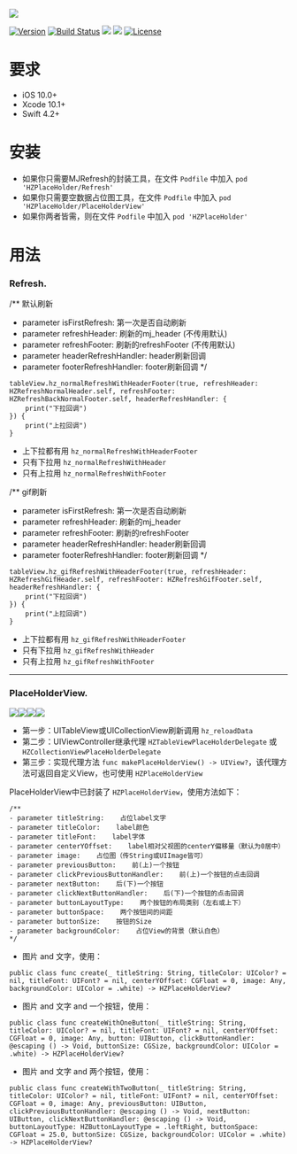 ![](https://raw.githubusercontent.com/Boxzhi/HZPlaceHolder/master/Images/logo.png)


[![Version](https://img.shields.io/badge/pod-1.0.2-blue.svg)](https://github.com/Boxzhi/HZPlaceHolder) [![Build Status](https://img.shields.io/badge/build-passing-green.svg)]()
![](https://img.shields.io/badge/swift-4.2%2B-orange.svg)
![](https://img.shields.io/badge/platform-iOS%2010.0%2B-yellowgreen.svg) [![License](https://img.shields.io/badge/license-MIT-brightgreen.svg)](https://github.com/CoderZZHe/HZNavigationBar/blob/master/LICENSE)



# 要求
- iOS 10.0+
- Xcode 10.1+
- Swift 4.2+


# 安装
- 如果你只需要MJRefresh的封装工具，在文件 `Podfile` 中加入 `pod 'HZPlaceHolder/Refresh'` 
- 如果你只需要空数据占位图工具，在文件 `Podfile` 中加入 `pod 'HZPlaceHolder/PlaceHolderView'` 
- 如果你两者皆需，则在文件 `Podfile` 中加入 `pod 'HZPlaceHolder'` 


# 用法
### Refresh.

/**
默认刷新

- parameter isFirstRefresh:          第一次是否自动刷新
- parameter refreshHeader:          刷新的mj_header (不传用默认)
- parameter refreshFooter:          刷新的refreshFooter (不传用默认)
- parameter headerRefreshHandler:          header刷新回调
- parameter footerRefreshHandler:          footer刷新回调
*/
```
tableView.hz_normalRefreshWithHeaderFooter(true, refreshHeader: HZRefreshNormalHeader.self, refreshFooter: HZRefreshBackNormalFooter.self, headerRefreshHandler: {
    print("下拉回调")
}) {
    print("上拉回调")
}
```

- 上下拉都有用 `hz_normalRefreshWithHeaderFooter`
- 只有下拉用 `hz_normalRefreshWithHeader`
- 只有上拉用 `hz_normalRefreshWithFooter`


/**
gif刷新

- parameter isFirstRefresh:          第一次是否自动刷新
- parameter refreshHeader:          刷新的mj_header
- parameter refreshFooter:          刷新的refreshFooter
- parameter headerRefreshHandler:          header刷新回调
- parameter footerRefreshHandler:          footer刷新回调
*/
```
tableView.hz_gifRefreshWithHeaderFooter(true, refreshHeader: HZRefreshGifHeader.self, refreshFooter: HZRefreshGifFooter.self, headerRefreshHandler: {
    print("下拉回调")
}) {
    print("上拉回调")
}
```

- 上下拉都有用 `hz_gifRefreshWithHeaderFooter`
- 只有下拉用 `hz_gifRefreshWithHeader`
- 只有上拉用 `hz_gifRefreshWithFooter`
------------------------------------------------------------------

### PlaceHolderView.
![](https://raw.githubusercontent.com/Boxzhi/HZPlaceHolder/master/Images/HZPlaceHolderView_1.png)![](https://raw.githubusercontent.com/Boxzhi/HZPlaceHolder/master/Images/HZPlaceHolderView_2.png)![](https://raw.githubusercontent.com/Boxzhi/HZPlaceHolder/master/Images/HZPlaceHolderView_3.png)![](https://raw.githubusercontent.com/Boxzhi/HZPlaceHolder/master/Images/HZPlaceHolderView_4.png)


- 第一步：UITableView或UICollectionView刷新调用 `hz_reloadData`
- 第二步：UIViewController继承代理 `HZTableViewPlaceHolderDelegate` 或 `HZCollectionViewPlaceHolderDelegate`
- 第三步：实现代理方法 `func makePlaceHolderView() -> UIView?`，该代理方法可返回自定义View，也可使用 `HZPlaceHolderView`

PlaceHolderView中已封装了 `HZPlaceHolderView`，使用方法如下：
```
/**
- parameter titleString:    占位label文字
- parameter titleColor:    label颜色
- parameter titleFont:    label字体
- parameter centerYOffset:    label相对父视图的centerY偏移量（默认为0居中）
- parameter image:    占位图（传String或UIImage皆可）
- parameter previousButton:    前(上)一个按钮
- parameter clickPreviousButtonHandler:    前(上)一个按钮的点击回调
- parameter nextButton:    后(下)一个按钮
- parameter clickNextButtonHandler:    后(下)一个按钮的点击回调
- parameter buttonLayoutType:    两个按钮的布局类别（左右或上下）
- parameter buttonSpace:    两个按钮间的间距
- parameter buttonSize:    按钮的Size
- parameter backgroundColor:    占位View的背景（默认白色）
*/
```
- 图片 and 文字，使用：
```
public class func create(_ titleString: String, titleColor: UIColor? = nil, titleFont: UIFont? = nil, centerYOffset: CGFloat = 0, image: Any, backgroundColor: UIColor = .white) -> HZPlaceHolderView?
```
- 图片 and 文字 and 一个按钮，使用：
```
public class func createWithOneButton(_ titleString: String, titleColor: UIColor? = nil, titleFont: UIFont? = nil, centerYOffset: CGFloat = 0, image: Any, button: UIButton, clickButtonHandler: @escaping () -> Void, buttonSize: CGSize, backgroundColor: UIColor = .white) -> HZPlaceHolderView?
```
- 图片 and 文字 and 两个按钮，使用：
```
public class func createWithTwoButton(_ titleString: String, titleColor: UIColor? = nil, titleFont: UIFont? = nil, centerYOffset: CGFloat = 0, image: Any, previousButton: UIButton, clickPreviousButtonHandler: @escaping () -> Void, nextButton: UIButton, clickNextButtonHandler: @escaping () -> Void, buttonLayoutType: HZButtonLayoutType = .leftRight, buttonSpace: CGFloat = 25.0, buttonSize: CGSize, backgroundColor: UIColor = .white) -> HZPlaceHolderView?
```
